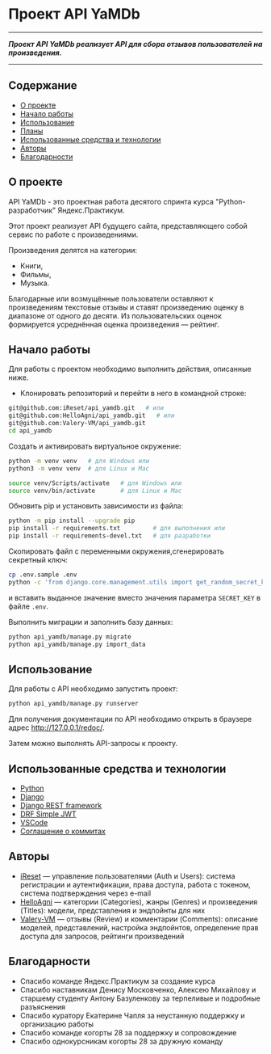 # Проект API YaMDb

---

***Проект API YaMDb реализует API для сбора отзывов пользователей на произведения.***

---

## Содержание

- [О проекте](#about)
- [Начало работы](#getting_started)
- [Использование](#usage)
- [Планы](#todo)
- [Использованные средства и технологии](#tools_and_techs)
- [Авторы](#authors)
- [Благодарности](#acknowledgement)

## О проекте<div id="about"></div>

API YaMDb - это проектная работа десятого спринта курса "Python-разработчик" Яндекс.Практикум.

Этот проект реализует API будущего сайта, представляющего собой сервис по работе с произведениями.

Произведения делятся на категории:

- Книги,
- Фильмы,
- Музыка.

Благодарные или возмущённые пользователи оставляют к произведениям текстовые отзывы и ставят произведению оценку в диапазоне от одного до десяти. Из пользовательских оценок формируется усреднённая оценка произведения — рейтинг.

## Начало работы<div id="getting_started"></div>

Для работы с проектом необходимо выполнить действия, описанные ниже.

- Клонировать репозиторий и перейти в него в командной строке:

```sh
git@github.com:iReset/api_yamdb.git   # или
git@github.com:HelloAgni/api_yamdb.git   # или
git@github.com:Valery-VM/api_yamdb.git
cd api_yamdb
```

Создать и активировать виртуальное окружение:

```sh
python -m venv venv   # для Windows или
python3 -m venv venv  # для Linux и Mac

source venv/Scripts/activate   # для Windows или
source venv/bin/activate       # для Linux и Mac
```

Обновить pip и установить зависимости из файла:

```sh
python -m pip install --upgrade pip
pip install -r requirements.txt         # для выполнения или
pip install -r requirements-devel.txt   # для разработки
```

Скопировать файл с переменными окружения,сгенерировать секретный ключ:

```sh
cp .env.sample .env
python -c 'from django.core.management.utils import get_random_secret_key; print(get_random_secret_key())'
```

и вставить выданное значение вместо значения параметра ``SECRET_KEY`` в файле ``.env``.

Выполнить миграции и заполнить базу данных:

```sh
python api_yamdb/manage.py migrate
python api_yamdb/manage.py import_data
```

## Использование<div id="usage"></div>

Для работы с API необходимо запустить проект:

```sh
python api_yamdb/manage.py runserver
```

Для получения документации по API необходимо открыть в браузере адрес <http://127.0.0.1/redoc/>.

Затем можно выполнять API-запросы к проекту.

## Использованные средства и технологии<div id="tools_and_techs"></div>

- [Python](https://www.python.org/)
- [Django](https://www.djangoproject.com/)
- [Django REST framework](https://www.django-rest-framework.org/)
- [DRF Simple JWT](https://django-rest-framework-simplejwt.readthedocs.io/en/latest/)
- [VSCode](https://code.visualstudio.com/)
- [Соглашение о коммитах](https://www.conventionalcommits.org/ru/v1.0.0/)

## Авторы<div id="authors"></div>

- [iReset](https://github.com/iReset) — управление пользователями (Auth и Users): система регистрации и аутентификации, права доступа, работа с токеном, система подтверждения через e-mail
- [HelloAgni](https://github.com/HelloAgni) — категории (Categories), жанры (Genres) и произведения (Titles): модели, представления и эндпойнты для них
- [Valery-VM](https://github.com/Valery-VM) — отзывы (Review) и комментарии (Comments): описание моделей, представлений, настройка эндпойнтов, определение прав доступа для запросов, рейтинги произведений

## Благодарности<div id="acknowledgement"></div>

- Спасибо команде Яндекс.Практикум за создание курса
- Спасибо наставникам Денису Московченко, Алексею Михайлову и старшему студенту Антону Базуленкову за терпеливые и подробные разъяснения
- Спасибо куратору Екатерине Чапля за неустанную поддержку и организацию работы
- Спасибо команде когорты 28 за поддержку и сопровождение
- Спасибо однокурсникам когорты 28 за дружную команду
